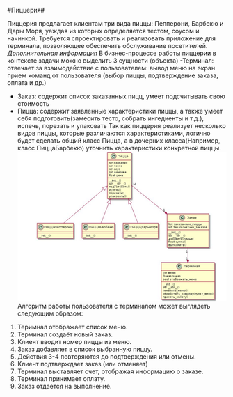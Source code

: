 #Пиццерия#

Пиццерия предлагает клиентам три вида пиццы: Пепперони, Барбекю и Дары Моря, уаждая из которых определяется тестом, соусом и начинкой.
Требуется спроектировать и реализовать приложение для терминала, позволяющее обеспечить обслуживание посетителей.
*Дополнительная информация*
В бизнес-процессе работы пиццерии в контексте задачи можно выделить 3 сущности (объекта)
-Терминал: отвечает за взаимодействие с пользователем:
 вывод меню на экран
 прием команд от пользователя (выбор пиццы, подтверждение заказа, оплата и др.)
- Заказ: содержит список заказанных пицц, умеет подсчитывать свою стоимость
- Пицца: содержит заявленные характеристики пиццы, а также умеет себя подготовить(замесить тесто, 
собрать ингедиенты и т.д.), испечь, порезать и упаковать
Так как пиццерия реализует несколько видов пиццы, которые различаются характеристиками, логично будет сделать общий класс Пицца, а в дочерних класса(Например, класс
ПиццаБарбекю) уточнить характеристики конкретной пиццы.
![alt text](image.png)
Алгоритм работы пользователя с терминалом может выглядеть следующим образом:
1. Теримнал отображает список меню.
2. Терминал создаёт новый заказ.
3. Клиент вводит номер пиццы из меню.
4. Заказ добавляет в список выбранную пиццу.
5. Действия 3-4 повторяются до подтверждения или отмены.
6. Клиент подтверждает заказ (или отменяет)
7. Терминал выставляет счет, отображая информацию о заказе.
8. Терминал принимает оплату.
9. Заказ отдается на выполнение.

